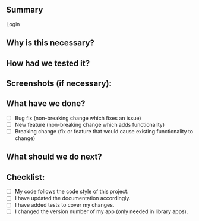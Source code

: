 ## Summary
Login

## Why is this necessary?
<!-- Explain why this PR was made. Add context information to allow your teammates to
understand the problem and its solution -->
<!-- If this PR fixes an open issue, place it a reference here. -->

## How had we tested it?
<!-- Describe which test cases you have done, and how they impact in already existing code (if necessary) -->
<!-- Also include if necessary environment configurations or aspects to take in mind -->

## Screenshots (if necessary):
<!-- Otherwise, delete this section. -->

## What have we done?
<!-- Detail (in a generic way) each type of task this PR includes. Mark with an 'x' where apply: -->
- [ ] Bug fix (non-breaking change which fixes an issue)
- [ ] New feature (non-breaking change which adds functionality)
- [ ] Breaking change (fix or feature that would cause existing functionality to change)

## What should we do next?
<!-- Keep this section only if you have considerations to implement in the near future, as technical debt or improvement opportunities. If actionable, must be translated to an agile task (in jira, trello, or another platform) -->

## Checklist:
<!-- Mark each box that apply with the concepts. Do it at conscience. -->
<!-- If you have any doubts with any of this items, then ask the team! We are here to help :slight_smile: -->
- [ ] My code follows the code style of this project.
- [ ] I have updated the documentation accordingly.
- [ ] I have added tests to cover my changes.
- [ ] I changed the version number of my app (only needed in library apps).